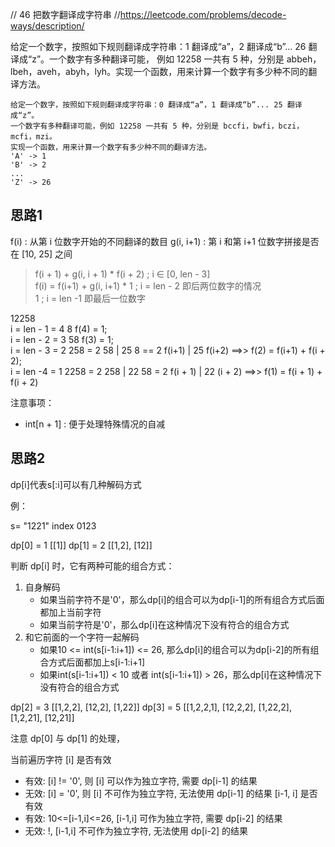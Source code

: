 // 46 把数字翻译成字符串
//https://leetcode.com/problems/decode-ways/description/

给定一个数字，按照如下规则翻译成字符串：1 翻译成“a”，2 翻译成“b”... 26 翻译成“z”。一个数字有多种翻译可能，
例如 12258 一共有 5 种，分别是 abbeh，lbeh，aveh，abyh，lyh。实现一个函数，用来计算一个数字有多少种不同的翻译方法。

```
给定一个数字，按照如下规则翻译成字符串：0 翻译成“a”，1 翻译成“b”... 25 翻译成“z”。  
一个数字有多种翻译可能，例如 12258 一共有 5 种，分别是 bccfi，bwfi，bczi，mcfi，mzi。  
实现一个函数，用来计算一个数字有多少种不同的翻译方法。  
'A' -> 1
'B' -> 2
...
'Z' -> 26
```

## 思路1
f(i) : 从第 i 位数字开始的不同翻译的数目
g(i, i+1) : 第 i 和第 i+1 位数字拼接是否在 [10, 25] 之间

> f(i + 1) + g(i, i + 1) * f(i + 2)   ; i ∈ [0, len - 3]  
> f(i)  =   f(i+1) + g(i, i+1) * 1 ;     i = len - 2  即后两位数字的情况  
>             1 ;  i = len -1 即最后一位数字

12258  
i = len - 1    = 4         8     f(4) = 1;  
i = len - 2     = 3        58    f(3) = 1;  
i = len - 3    = 2        258    =  2 58  | 25 8  == 2 f(i+1)  | 25 f(i+2)       ==>>    f(2)  = f(i+1) + f(i + 2);  
i = len -4    = 1       2258   = 2 258 | 22 58  = 2 f(i + 1) | 22 (i + 2)     ==>>     f(1) = f(i + 1) + f(i + 2)  



注意事项：
- int[n + 1] : 便于处理特殊情况的自减   




## 思路2
dp[i]代表s[:i]可以有几种解码方式

例：

s=        "1221"
index      0123


dp[0] = 1  [[1]]
dp[1] = 2  [[1,2], [12]]
  
判断 dp[i] 时，它有两种可能的组合方式：
1. 自身解码
    - 如果当前字符不是'0'，那么dp[i]的组合可以为dp[i-1]的所有组合方式后面都加上当前字符
    - 如果当前字符是'0'，那么dp[i]在这种情况下没有符合的组合方式
2. 和它前面的一个字符一起解码
    - 如果10 <= int(s[i-1:i+1]) <= 26, 那么dp[i]的组合可以为dp[i-2]的所有组合方式后面都加上s[i-1:i+1]
    - 如果int(s[i-1:i+1]) < 10 或者 int(s[i-1:i+1]) > 26，那么dp[i]在这种情况下没有符合的组合方式
    
dp[2] = 3  [[1,2,2], [12,2], [1,22]]
dp[3] = 5  [[1,2,2,1], [12,2,2], [1,22,2], [1,2,21], [12,21]]


注意 dp[0] 与 dp[1] 的处理，






当前遍历字符 [i] 是否有效  
- 有效: [i] != '0', 则 [i] 可以作为独立字符, 需要 dp[i-1] 的结果
- 无效: [i] = '0', 则 [i] 不可作为独立字符, 无法使用 dp[i-1] 的结果
[i-1, i] 是否有效
- 有效: 10<=[i-1,i]<=26, [i-1,i] 可作为独立字符, 需要 dp[i-2] 的结果
- 无效: !, [i-1,i] 不可作为独立字符, 无法使用 dp[i-2] 的结果


